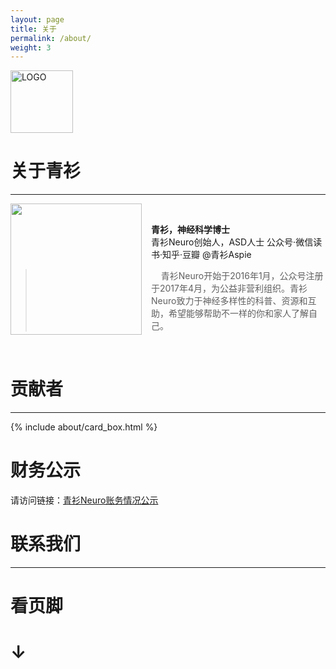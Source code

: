 ```yaml
---
layout: page
title: 关于
permalink: /about/
weight: 3
---
```


<img align="center" width="100px" src="/assets/favicon.ico"  alt="LOGO"/>

# 关于青衫

---

<img style="float: left;padding-right: 15px;width: 210px" src="/assets/img/qingshan.jpg">
<br/>

**青衫，神经科学博士**  
青衫Neuro创始人，ASD人士
公众号·微信读书·知乎·豆瓣 @青衫Aspie

> &nbsp;&nbsp;&nbsp;&nbsp;青衫Neuro开始于2016年1月，公众号注册于2017年4月，为公益非营利组织。青衫Neuro致力于神经多样性的科普、资源和互助，希望能够帮助不一样的你和家人了解自己。

<br/>


# 贡献者

---

{% include about/card_box.html %}

# 财务公示

请访问链接：[青衫Neuro账务情况公示](https://docs.qq.com/sheet/DT2hiSGJidFhaWk1v?tab=000001)

# 联系我们

---

# 看页脚 

# ↓
